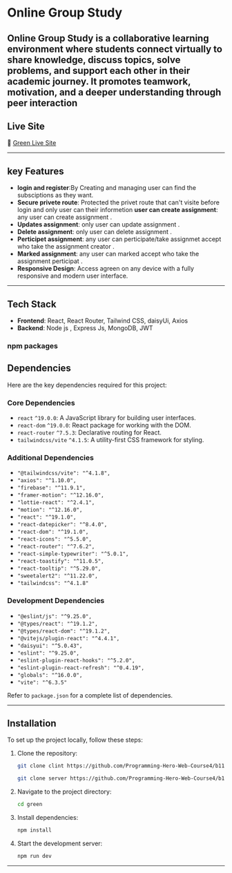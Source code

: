 # Online Group Study

## Online Group Study is a collaborative learning environment where students connect virtually to share knowledge, discuss topics, solve problems, and support each other in their academic journey. It promotes teamwork, motivation, and a deeper understanding through peer interaction

## Live Site

🔗 [Green Live Site](https://group-study-cfcff.web.app/)

---

## key Features

- **login and register**:By Creating and managing user can find the subsciptions as they want.
- **Secure privete route**: Protected the privet route that can't visite before login and only user can their informetion
  **user can create assignment**: any user can create assignment .
- **Updates assignment**: only user can update assignment .
- **Delete assignment**: only user can delete assignment .
- **Perticipet assignment**: any user can perticipate/take assignmet accept who take the assignment creator .
- **Marked assignment**: any user can marked accept who take the assignment perticipat .
- **Responsive Design**: Access agreen on any device with a fully responsive and modern user interface.

---

## Tech Stack

- **Frontend**: React, React Router, Tailwind CSS, daisyUi, Axios
- **Backend**: Node js , Express Js, MongoDB, JWT

### npm packages

## Dependencies

Here are the key dependencies required for this project:

### **Core Dependencies**

- `react` `^19.0.0`: A JavaScript library for building user interfaces.
- `react-dom` `^19.0.0`: React package for working with the DOM.
- `react-router` `^7.5.3`: Declarative routing for React.
- `tailwindcss/vite` `^4.1.5`: A utility-first CSS framework for styling.

### **Additional Dependencies**

- `"@tailwindcss/vite": "^4.1.8",`
- `"axios": "^1.10.0",`
- `"firebase": "^11.9.1",`
- `"framer-motion": "^12.16.0",`
- `"lottie-react": "^2.4.1",`
- `"motion": "^12.16.0",`
- `"react": "^19.1.0",`
- `"react-datepicker": "^8.4.0",`
- `"react-dom": "^19.1.0",`
- `"react-icons": "^5.5.0",`
- `"react-router": "^7.6.2",`
- `"react-simple-typewriter": "^5.0.1",`
- `"react-toastify": "^11.0.5",`
- `"react-tooltip": "^5.29.0",`
- `"sweetalert2": "^11.22.0",`
- `"tailwindcss": "^4.1.8"`

### **Development Dependencies**

- `"@eslint/js": "^9.25.0",`
- `"@types/react": "^19.1.2",`
- `"@types/react-dom": "^19.1.2",`
- `"@vitejs/plugin-react": "^4.4.1",`
- `"daisyui": "^5.0.43",`
- `"eslint": "^9.25.0",`
- `"eslint-plugin-react-hooks": "^5.2.0",`
- `"eslint-plugin-react-refresh": "^0.4.19",`
- `"globals": "^16.0.0",`
- `"vite": "^6.3.5"`

Refer to `package.json` for a complete list of dependencies.

---

## Installation

To set up the project locally, follow these steps:

1. Clone the repository:

   ```bash
   git clone clint https://github.com/Programming-Hero-Web-Course4/b11a11-client-side-MISFOfficial
   ```

   ```bash
   git clone server https://github.com/Programming-Hero-Web-Course4/b11a11-server-side-MISFOfficial
   ```

2. Navigate to the project directory:

   ```bash
   cd green
   ```

3. Install dependencies:

   ```bash
   npm install
   ```

4. Start the development server:
   ```bash
   npm run dev
   ```

---